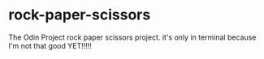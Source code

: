 # rock-paper-scissors
The Odin Project rock paper scissors project.
it's only in terminal because I'm not that good YET!!!!! 